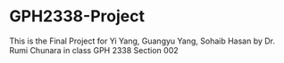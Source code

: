# GPH2338-Project

This is the Final Project for Yi Yang, Guangyu Yang, Sohaib Hasan by Dr. Rumi Chunara in class GPH 2338 Section 002

